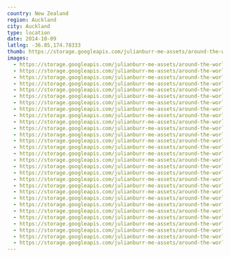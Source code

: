 ```yaml
---
country: New Zealand
region: Auckland
city: Auckland
type: location
date: 2014-10-09
latlng: -36.85,174.78333
thumb: https://storage.googleapis.com/julianburr-me-assets/around-the-world/new-zealand/auckland/IMG_6142--thumb.JPG
images:
  - https://storage.googleapis.com/julianburr-me-assets/around-the-world/new-zealand/auckland/IMG_6320.JPG
  - https://storage.googleapis.com/julianburr-me-assets/around-the-world/new-zealand/auckland/IMG_6289.JPG
  - https://storage.googleapis.com/julianburr-me-assets/around-the-world/new-zealand/auckland/IMG_6375.JPG
  - https://storage.googleapis.com/julianburr-me-assets/around-the-world/new-zealand/auckland/IMG_6515.JPG
  - https://storage.googleapis.com/julianburr-me-assets/around-the-world/new-zealand/auckland/IMG_6192.JPG
  - https://storage.googleapis.com/julianburr-me-assets/around-the-world/new-zealand/auckland/IMG_6308.JPG
  - https://storage.googleapis.com/julianburr-me-assets/around-the-world/new-zealand/auckland/IMG_6057.JPG
  - https://storage.googleapis.com/julianburr-me-assets/around-the-world/new-zealand/auckland/IMG_6107.JPG
  - https://storage.googleapis.com/julianburr-me-assets/around-the-world/new-zealand/auckland/IMG_6478.JPG
  - https://storage.googleapis.com/julianburr-me-assets/around-the-world/new-zealand/auckland/IMG_6295.JPG
  - https://storage.googleapis.com/julianburr-me-assets/around-the-world/new-zealand/auckland/IMG_6348.JPG
  - https://storage.googleapis.com/julianburr-me-assets/around-the-world/new-zealand/auckland/IMG_6363.JPG
  - https://storage.googleapis.com/julianburr-me-assets/around-the-world/new-zealand/auckland/IMG_6382.JPG
  - https://storage.googleapis.com/julianburr-me-assets/around-the-world/new-zealand/auckland/IMG_6468.JPG
  - https://storage.googleapis.com/julianburr-me-assets/around-the-world/new-zealand/auckland/IMG_6339.JPG
  - https://storage.googleapis.com/julianburr-me-assets/around-the-world/new-zealand/auckland/IMG_6211.JPG
  - https://storage.googleapis.com/julianburr-me-assets/around-the-world/new-zealand/auckland/IMG_6122.JPG
  - https://storage.googleapis.com/julianburr-me-assets/around-the-world/new-zealand/auckland/IMG_6070.JPG
  - https://storage.googleapis.com/julianburr-me-assets/around-the-world/new-zealand/auckland/IMG_6208.JPG
  - https://storage.googleapis.com/julianburr-me-assets/around-the-world/new-zealand/auckland/IMG_6562.JPG
  - https://storage.googleapis.com/julianburr-me-assets/around-the-world/new-zealand/auckland/IMG_6105.JPG
  - https://storage.googleapis.com/julianburr-me-assets/around-the-world/new-zealand/auckland/IMG_6142.JPG
  - https://storage.googleapis.com/julianburr-me-assets/around-the-world/new-zealand/auckland/IMG_6578.JPG
  - https://storage.googleapis.com/julianburr-me-assets/around-the-world/new-zealand/auckland/IMG_6135.JPG
  - https://storage.googleapis.com/julianburr-me-assets/around-the-world/new-zealand/auckland/IMG_6183.JPG
  - https://storage.googleapis.com/julianburr-me-assets/around-the-world/new-zealand/auckland/IMG_6049.JPG
  - https://storage.googleapis.com/julianburr-me-assets/around-the-world/new-zealand/auckland/IMG_6132.JPG
  - https://storage.googleapis.com/julianburr-me-assets/around-the-world/new-zealand/auckland/IMG_6160.JPG
  - https://storage.googleapis.com/julianburr-me-assets/around-the-world/new-zealand/auckland/IMG_6126.JPG
---
```

